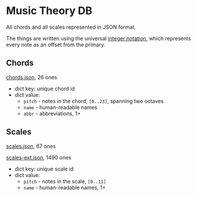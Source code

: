 # Music Theory DB

All chords and all scales represented in JSON format.

The things are written using the universal [integer notation][1],
which represents every note as an offset from the primary.

## Chords

[chords.json](chords.json), 26 ones

- dict key: unique chord id
- dict value:
  - `pitch` - notes in the chord, `[0..23]`, spanning two octaves
  - `name` - human-readable names
  - `abbr` - abbreviations, 1+

## Scales

[scales.json](scales.json), 67 ones

[scales-ext.json](scales-ext.json), 1490 ones

- dict key: unique scale id
- dict value:
  - `pitch` - notes in the scale, `[0..11]`
  - `name` - human-readable names, 1+


[1]: https://en.wikipedia.org/wiki/Pitch_class#Integer_notation